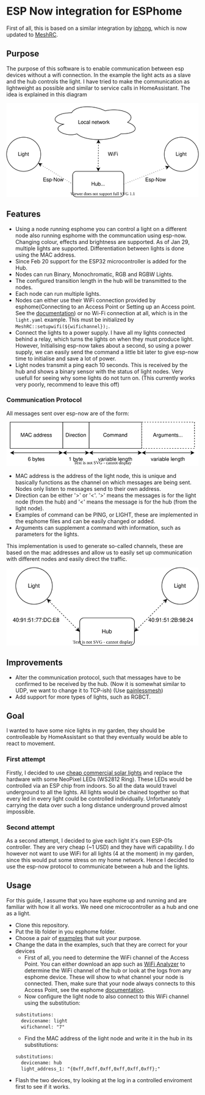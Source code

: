# ESP Now integration for ESPhome
First of all, this is based on a similar integration by [iphong](https://github.com/iphong/esphome-espnow), which is now updated to [MeshRC](https://github.com/iphong/lib-esp-rc). 
## Purpose
The purpose of this software is to enable communication between esp devices without a wifi connection. In the example the light acts as a slave and the hub controls the light. I have tried to make the communication as lightweight as possible and similar to service calls in HomeAssistant. The idea is explained in this diagram 

![Communication diagram](./img/Dataflow_example.svg)

## Features
- Using a node running esphome you can control a light on a different node also running esphome with the communcation using esp-now. Changing colour, effects and brightness are supported. As of Jan 29, multiple lights are supported. Differentiation between lights is done using the MAC address.
- Since Feb 20 support for the ESP32 microcontroller is added for the Hub.
- Nodes can run Binary, Monochromatic, RGB and RGBW Lights.
- The configured transition length in the hub will be transmitted to the nodes.
- Each node can run multiple lights.
- Nodes can either use their WiFi connection provided by esphome(Connecting to an Access Point or Setting up an Access point. See the [documentation](https://esphome.io/components/wifi.html)) or no Wi-Fi connection at all, which is in the ```light.yaml``` example. This must be initialized by ```MeshRC::setupwifi(${wifichannel});```.
- Connect the lights to a power supply. I have all my lights connected behind a relay, which turns the lights on when they must produce light. However, Initialising esp-now takes about a second, so using a power supply, we can easily send the command a little bit later to give esp-now time to initialise and save a lot of power.
- Light nodes transmit a ping each 10 seconds. This is received by the hub and shows a binary sensor with the status of light nodes. Very usefull for seeing why some lights do not turn on. (This currently works very poorly, recommend to leave this off)

### Communication Protocol
All messages sent over esp-now are of the form:

![Data frame](./img/Data_frame.svg)

- MAC address is the address of the light node, this is unique and basically functions as the channel on which messages are being sent. Nodes only listen to messages send to their own address.
- Direction can be either '>' or '<'. '>' means the messages is for the light node (from the hub) and '<' means the message is for the hub (from the light node).
- Examples of command can be PING, or LIGHT, these are implemented in the esphome files and can be easily changed or added.
- Arguments can supplement a command with information, such as parameters for the lights.

This implementation is used to generate so-called channels, these are based on the mac addresses and allow us to easily set up communication with different nodes and easily direct the traffic.

![Communication diagram](./img/Communication_example.svg)

## Improvements
- Alter the communication protocol, such that messages have to be confirmed to be received by the hub. (Now it is somewhat similar to UDP, we want to change it to TCP-ish) (Use [painlessmesh](https://gitlab.com/painlessMesh/painlessMesh))
- Add support for more types of lights, such as RGBCT.

## Goal
I wanted to have some nice lights in my garden, they should be controlleable by HomeAssistant so that they eventually would be able to react to movement.
### First attempt
Firstly, I decided to use [cheap commercial solar lights](https://offers.kd2.org/en/gb/lidl/pFpK/) and replace the hardware with some NeoPixel LEDs (WS2812 Ring). These LEDs would be controlled via an ESP chip from indoors. So all the data would travel underground to all the lights. All lights would be chained together so that every led in every light could be controlled individually. Unfortunately carrying the data over such a long distance underground proved almost impossible.
### Second attempt
As a second attempt, I decided to give each light it's own ESP-01s controller. They are very cheap (~1 USD) and they have wifi capability. I do however not want to use WiFi for all lights (4 at the moment) in my garden, since this would put some stress on my home network. Hence I decided to use the esp-now protocol to communicate between a hub and the lights.

## Usage
For this guide, I assume that you have esphome up and running and are familiar with how it all works. We need one microcontroller as a hub and one as a light.
- Clone this repository.
- Put the lib folder in you esphome folder.
- Choose a pair of [examples](./examples/) that suit your purpose.
- Change the data in the examples, such that they are correct for your devices
  - First of all, you need to determine the WiFi channel of the Access Point. You can either download an app such as [WiFi Analyzer](https://play.google.com/store/apps/details?id=com.farproc.wifi.analyzer&hl=nl&gl=US) to determine the WiFi channel of the hub or look at the logs from any esphome device. These will show to what channel your node is connected. Then, make sure that your node always connects to this Access Point, see the esphome [documentation](https://esphome.io/components/wifi.html#connecting-to-multiple-networks).
  - Now configure the light node to also connect to this WiFi channel using the substitution:
  ```
  substitutions:
    devicename: light
    wifichannel: "7"
  ```
  - Find the MAC address of the light node and write it in the hub in its substitutions:
  ```
  substitutions:
    devicename: hub
    light_address_1: "{0xff,0xff,0xff,0xff,0xff,0xff};"
  ```
- Flash the two devices, try looking at the log in a controlled enviroment first to see if it works.

